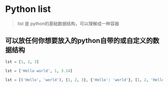 # Python list

> list 是 python的基础数据结构，可以理解成一种容器

## 可以放任何你想要放入的python自带的或自定义的数据结构

```python
lst = [1, 2, 3]

lst = ['Hello world', 1, 3.14]

lst = [('Hello', 'world'), {1, 2, 3}, {'Hello': 'world'}, [1, 2, 'Hello', 'world']]
```
